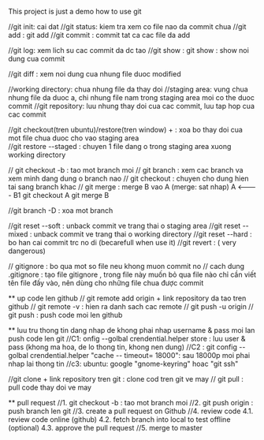 This project is just a demo how to use git

//git init: cai dat
//git status: kiem tra xem co file nao da commit chua
//git add : git add <filename> 
//git commit : commit tat ca cac file da add

//git log: xem lich su cac commit da dc tao
//git show : git show <id cua commit> : show noi dung cua commit

//git diff : xem noi dung cua nhung file duoc modified


//working directory: chua nhung file da thay doi
//staging area: vung chua nhung file da duoc a, chi nhung file nam trong staging area moi co the duoc commit
//git repository: luu nhung thay doi cua cac commit, luu tap hop cua cac commit


//git checkout(tren ubuntu)/restore(tren window) + <fileName> : xoa bo thay doi cua mot file chua duoc cho vao staging area  
//git  restore --staged <fileName> :  chuyen 1 file dang o trong staging area xuong working directory


// 	git checkout -b <branch name>: tao mot branch moi
// git branch : xem cac branch va xem minh dang dung o branch nao
//	git checkout <branch name>: chuyen cho dung hien tai sang branch khac
// git merge : merge B vao A (merge: sat nhap)
A <---- B1
git checkout A
git merge B

//git branch -D <branch name> : xoa mot branch

//git reset --soft <id commit> : unback commit ve trang thai o staging area
//git reset --mixed <id commit>: unback commit ve trang thai o working directory 
//git reset --hard <id commit> : bo han cai commit trc no di (becarefull when use it)
//git revert <id commit > : ( very dangerous)

// gitignore : bo qua mot so file neu khong muon commit no
 // cach dung .gitignore : tạo file gitignore , trong file này muốn bỏ qua file nào chỉ cần viết tên file đấy vào, nên dùng cho những file chua được commit

** up code len github
// git remote add origin + link repository da tao tren github
// git remote -v : hien ra danh sach cac remote 
// git push -u origin <branchName> 
// git push : push code moi len github


** luu tru thong tin dang nhap de khong phai nhap username & pass moi lan push code len git
//C1: onfig --golbal crendential.helper store : luu user & pass (khong ma hoa, de lo thong tin, khong nen dung)
//C2 : git config --golbal crendential.helper "cache -- timeout= 18000": sau 18000p moi phai nhap lai thong tin
//c3: ubuntu: google "gnome-keyring" hoac "git ssh"

//git clone + link repository tren git : clone cod tren git ve may
// git pull : pull code thay doi ve may



 ** pull request 
//1. git checkout -b <branch name> : tao mot branch moi
//2. git push origin <branch> : push branch len git
//3. create a pull request on Github
//4. review code
	4.1. review code online (github)
	4.2. fetch branch into local to test offline (optional)
	4.3. approve the pull request
//5. merge to master

